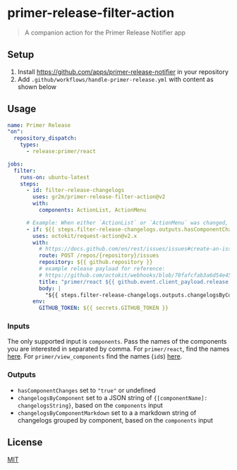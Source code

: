 # primer-release-filter-action

> A companion action for the Primer Release Notifier app

## Setup

1. Install https://github.com/apps/primer-release-notifier in your repository
2. Add `.github/workflows/handle-primer-release.yml` with content as shown below

## Usage

```yaml
name: Primer Release
"on":
  repository_dispatch:
    types:
      - release:primer/react

jobs:
  filter:
    runs-on: ubuntu-latest
    steps:
      - id: filter-release-changelogs
        uses: gr2m/primer-release-filter-action@v2
        with:
          components: ActionList, ActionMenu

      # Example: When either `ActionList` or `ActionMenu` was changed, create a new issue with the change logs
      - if: ${{ steps.filter-release-changelogs.outputs.hasComponentChanges }}
        uses: octokit/request-action@v2.x
        with:
          # https://docs.github.com/en/rest/issues/issues#create-an-issue
          route: POST /repos/{repository}/issues
          repository: ${{ github.repository }}
          # example release payload for reference:
          # https://github.com/octokit/webhooks/blob/70fafcfab3a6d54e45f3a2a8370c809fe9ee28c0/payload-examples/api.github.com/release/created.payload.json
          title: "primer/react ${{ github.event.client_payload.release.tag_name }}"
          body: |
            "${{ steps.filter-release-changelogs.outputs.changelogsByComponentMarkdown }}"
        env:
          GITHUB_TOKEN: ${{ secrets.GITHUB_TOKEN }}
```

### Inputs

The only supported input is `components`. Pass the names of the components you are interested in separated by comma. For `primer/react`, find the names [here](https://github.com/primer/react/blob/main/generated/components.json). For `primer/view_components` find the names (`id`s) [here](https://primer.github.io/view_components/components.json).

### Outputs

- `hasComponentChanges` set to `"true"` or undefined
- `changelogsByComponent` set to a JSON string of `{[componentName]: changelogsString}`, based on the `components` input
- `changelogsByComponentMarkdown` set to a a markdown string of changelogs grouped by component, based on the `components` input

## License

[MIT](LICENSE)
